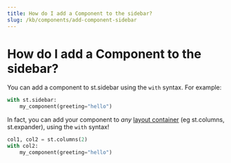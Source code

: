 ```yaml
---
title: How do I add a Component to the sidebar?
slug: /kb/components/add-component-sidebar
---
```


# How do I add a Component to the sidebar?

You can add a component to st.sidebar using the `with` syntax. For example:

```python
with st.sidebar:
    my_component(greeting="hello")
```

In fact, you can add your component to _any_ [layout container](/library/api-reference/layout) (eg st.columns, st.expander), using the `with` syntax!

```python
col1, col2 = st.columns(2)
with col2:
    my_component(greeting="hello")
```